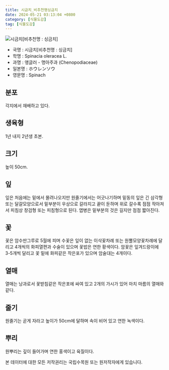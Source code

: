 ```yaml
---
title: 시금치_비추천명싱금치
date: 2024-05-21 03:13:04 +0800
category: [식물도감]
tag: [식물도감]
---
```




![시금치[비추천명 : 싱금치]](/fileUpload/plants/basic/Chenopodiaceae/Spinacia/15533/1_th2.JPG)
- 국명 : 시금치[비추천명 : 싱금치]
- 학명 : Spinacia oleracea L.
- 과명 : 앵글러 - 명아주과 (Chenopodiaceae)
- 일본명 : ホウレンソウ
- 영문명 : Spinach


## 분포
각지에서 재배하고 있다.
## 생육형
1년 내지 2년생 초본.
## 크기
높이 50cm.
## 잎
잎은 처음에는 밑에서 몰려나오지만 원줄기에서는 어긋나기하며 밑동의 잎은 긴 삼각형 또는 달걀모양으로서 밑부분이 우상으로 갈라지고 끝이 둔하며 위로 갈수록 점점 작아져서 피침상 창검형 또는 피침형으로 된다. 엽병은 밑부분의 것은 길지만 점점 짧아진다.
## 꽃
꽃은 암수딴그루로 5월에 피며 수꽃은 잎이 없는 이삭꽃차례 또는 원뿔모양꽃차례에 달리고 4개씩의 화피열편과 수술이 있으며 꽃밥은 연한 황색이다. 암꽃은 잎겨드랑이에 3-5개씩 달리고 꽃 밑에 화피같은 작은포가 있으며 암술대는 4개이다.
## 열매
열매는 낭과로서 꽃받침같은 작은포에 싸여 있고 2개의 가시가 있어 마치 마름의 열매와 같다.
## 줄기
원줄기는 곧게 자라고 높이가 50cm에 달하며 속이 비어 있고 연한 녹색이다.
## 뿌리
원뿌리는 깊이 들어가며 연한 홍색이고 육질이다.






본 데이터에 대한 모든 저작권리는 국립수목원 또는 원저작자에게 있습니다.
